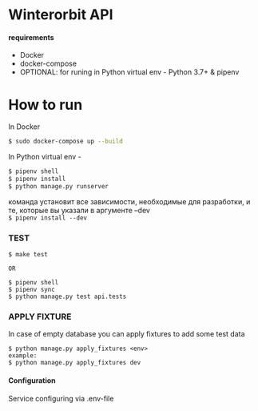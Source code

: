 # Winterorbit API

#### requirements

  - Docker
  - docker-compose
  - OPTIONAL: for runing in Python virtual env - Python 3.7+ & pipenv

# How to run

In Docker
```sh
$ sudo docker-compose up --build
```
In Python virtual env - 
```sh
$ pipenv shell  
$ pipenv install   
$ python manage.py runserver
```  
команда установит все зависимости, необходимые для разработки, и те, которые вы указали в аргументе –dev  
`$ pipenv install --dev`  

### TEST

``` 
$ make test

OR

$ pipenv shell  
$ pipenv sync   
$ python manage.py test api.tests
```


### APPLY FIXTURE
In case of empty database you can apply fixtures to add some test data

``` 
$ python manage.py apply_fixtures <env>
example:
$ python manage.py apply_fixtures dev

```


#### Configuration

Service configuring via .env-file 
